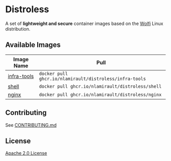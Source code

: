 # Distroless

A set of **lightweight and secure** container images based on the
[Wolfi](https://wolfi.dev/) Linux distribution.

## Available Images

| Image Name                           | Pull                                                    |
| ------------------------------------ | ------------------------------------------------------- |
| [infra-tools](./images/infra-tools/) | `docker pull ghcr.io/nlamirault/distroless/infra-tools` |
| [shell](./images/shell/)             | `docker pull ghcr.io/nlamirault/distroless/shell`       |
| [nginx](./images/nginx/)             | `docker pull ghcr.io/nlamirault/distroless/nginx`       |

## Contributing

See [CONTRIBUTING.md](./CONTRIBUTING.md)

## License

[Apache 2.0 License](./LICENSE)

